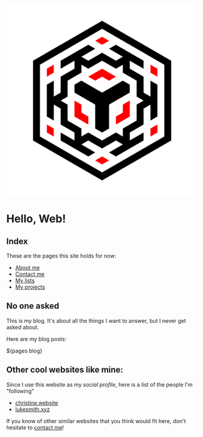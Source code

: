 ![logo](/assets/nomisiv.svg)

# Hello, Web!

## Index

These are the pages this site holds for now:

- [About me](about)
- [Contact me](contact)
- [My lists](lists)
- [My projects](projects)

## No one asked

This is my blog.
It's about all the things I want to answer, but I never get asked about.

Here are my blog posts:

${pages blog}

## Other cool websites like mine:

Since I use this website as my *social profile*,
here is a list of the people I'm "following"

- [christine.website](https://christine.website)
- [lukesmith.xyz](https://lukesmith.xyz)

If you know of other similar websites that you think would fit here,
don't hesitate to [contact me](/contact)!
